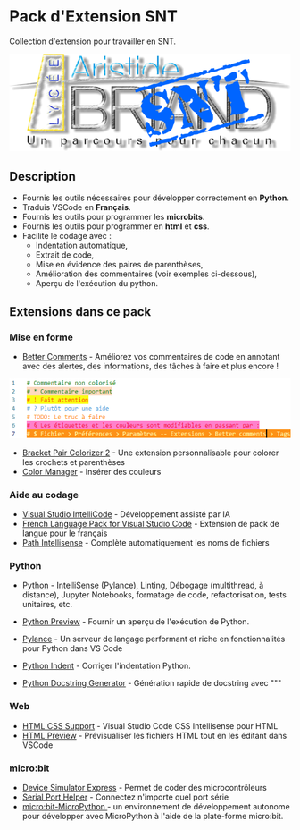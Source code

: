 # Pack d'Extension SNT
Collection  d'extension pour travailler en SNT.

![Logo](image/Abriand-SNT.png)

## Description
* Fournis les outils nécessaires pour développer correctement en **Python**. 
* Traduis VSCode en **Français**.
* Fournis les outils pour programmer les **microbits**.
* Fournis les outils pour programmer en **html** et **css**.
* Facilite le codage avec :
    * Indentation automatique, 
    * Extrait de code, 
    * Mise en évidence des paires de parenthèses, 
    * Amélioration des commentaires (voir exemples ci-dessous),
    * Aperçu de l'exécution du python.

## Extensions dans ce pack
### Mise en forme
* [Better Comments](https://marketplace.visualstudio.com/items?itemName=aaron-bond.better-comments) - Améliorez vos commentaires de code en annotant avec des alertes, des informations, des tâches à faire et plus encore !

![Code annoté](image/better-comments.png)
* [Bracket Pair Colorizer 2](https://marketplace.visualstudio.com/items?itemName=CoenraadS.bracket-pair-colorizer-2) - Une extension personnalisable pour colorer les crochets et parenthèses
* [Color Manager](https://marketplace.visualstudio.com/items?itemName=RoyAction.color-manager) - Insérer des couleurs
### Aide au codage
* [Visual Studio IntelliCode](https://marketplace.visualstudio.com/items?itemName=VisualStudioExptTeam.vscodeintellicode) - Développement assisté par IA
* [French Language Pack for Visual Studio Code](https://marketplace.visualstudio.com/items?itemName=MS-CEINTL.vscode-language-pack-fr ) - Extension de pack de langue pour le français
* [Path Intellisense](https://marketplace.visualstudio.com/items?itemName=christian-kohler.path-intellisense) - Complète automatiquement les noms de fichiers
### Python
* [Python](https://marketplace.visualstudio.com/items?itemName=ms-python.python) - IntelliSense (Pylance), Linting, Débogage (multithread, à distance), Jupyter Notebooks, formatage de code, refactorisation, tests unitaires, etc.
* [Python Preview](https://marketplace.visualstudio.com/items?itemName=dongli.python-preview) - Fournir un aperçu de l'exécution de Python.

* [Pylance](https://marketplace.visualstudio.com/items?itemName=ms-python.vscode-pylance) - Un serveur de langage performant et riche en fonctionnalités pour Python dans VS Code
* [Python Indent](https://marketplace.visualstudio.com/items?itemName=KevinRose.vsc-python-indent) - Corriger l'indentation Python.
* [Python Docstring Generator](https://marketplace.visualstudio.com/items?itemName=njpwerner.autodocstring) - Génération rapide de docstring avec """

### Web
* [HTML CSS Support](https://marketplace.visualstudio.com/items?itemName=ecmel.vscode-html-css) - Visual Studio Code CSS Intellisense pour HTML
* [HTML Preview](https://marketplace.visualstudio.com/items?itemName=tht13.html-preview-vscode) - Prévisualiser les fichiers HTML tout en les éditant dans VSCode
### micro:bit
* [Device Simulator Express](https://marketplace.visualstudio.com/items?itemName=ms-python.devicesimulatorexpress) - Permet de coder des microcontrôleurs
* [Serial Port Helper](https://marketplace.visualstudio.com/items?itemName=hancel.serialport-helper) - Connectez n'importe quel port série
* [micro:bit-MicroPython ](https://marketplace.visualstudio.com/items?itemName=MAKinteract.micro-bit-python) - un environnement de développement autonome pour développer avec MicroPython à l'aide de la plate-forme micro:bit.


